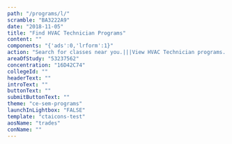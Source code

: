 ```yaml
---
path: "/programs/l/"
scramble: "BA3222A9"
date: "2018-11-05"
title: "Find HVAC Technician Programs"
content: ""
components: "{'ads':0,'lrform':1}"
action: "Search for classes near you.|||View HVAC Technician programs.|||Visit their site to register for classes."
areaOfStudy: "53237562"
concentration: "16D42C74"
collegeId: ""
headerText: ""
introText: ""
buttonText: ""
submitButtonText: ""
theme: "ce-sem-programs"
launchInLightbox: "FALSE"
template: "ctaicons-test"
aosName: "trades"
conName: ""
---
```




